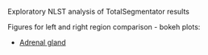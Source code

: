 Exploratory NLST analysis of TotalSegmentator results

Figures for left and right region comparison - bokeh plots: 
- [Adrenal gland](https://htmlpreview.github.io/?https://github.com/deepakri201/nlst_explore/blob/main/left_right_region_comparison/bokeh/Adrenal\gland.html)

